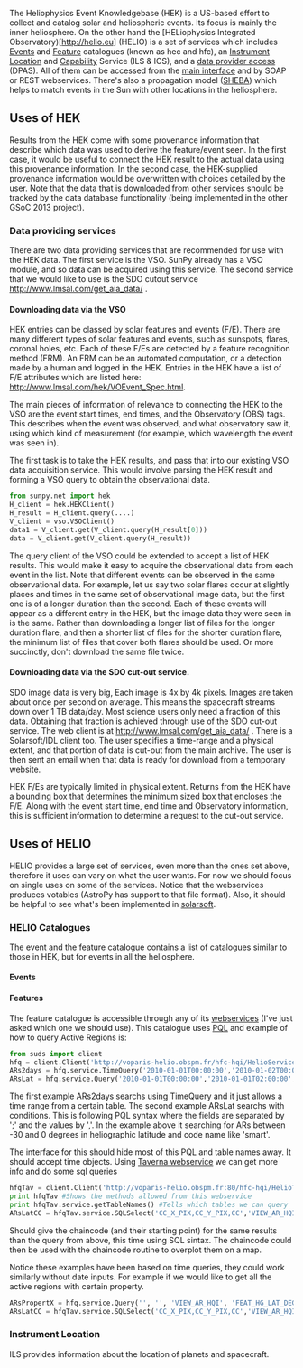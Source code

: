 The Heliophysics Event Knowledgebase (HEK) is a US-based effort to collect and catalog solar and heliospheric events.  Its focus is mainly the inner heliosphere. On the other hand the [HELiophysics Integrated Observatory)[http://helio.eu] (HELIO) is a set of services which includes [Events](http://hec.helio.eu) and [Feature](http://hfc.helio.eu) catalogues (known as hec and hfc), an [Instrument Location](http://www.helio-vo.eu/services/interfaces/helio-ils_uix.php) and [Capability](http://www.helio-vo.eu/services/interfaces/helio-ics_uix.php) Service (ILS & ICS), and a [data provider access](http://www.helio-vo.eu/services/interfaces/helio-dpas_uix.php) (DPAS).  All of them can be accessed from the [main interface](http://hfe.helio.eu) and by SOAP or REST webservices. There's also a propagation model ([SHEBA](http://cagnode58.cs.tcd.ie/PropagationModelGUI/)) which helps to match events in the Sun with other locations in the heliosphere.

## Uses of HEK
Results from the HEK come with some provenance information that describe which data was used to derive the feature/event seen.  In the first case, it would be useful to connect the HEK result to the actual data using this provenance information.  In the second case, the HEK-supplied provenance information would be overwritten with choices detailed by the user.  Note that the data that is downloaded from other services should be tracked by the data database functionality (being implemented in the other GSoC 2013 project).

### Data providing services
There are two data providing services that are recommended for use with the HEK data.  The first service is the VSO.  SunPy already has a VSO module, and so data can be acquired using this service.  The second service that we would like to use is the SDO cutout service http://www.lmsal.com/get_aia_data/ .

#### Downloading data via the VSO

HEK entries can be classed by solar features and events (F/E).  There are many different types of solar features and events, such as sunspots, flares, coronal holes, etc.  Each of these F/Es are detected by a feature recognition method (FRM).  An FRM can be an automated computation, or a detection made by a human and logged in the HEK.  Entries in the HEK have a list of F/E attributes which are listed here: http://www.lmsal.com/hek/VOEvent_Spec.html.  

The main pieces of information of relevance to connecting the HEK to the VSO are the event start times, end times, and the Observatory (OBS) tags.  This describes when the event was observed, and what observatory saw it, using which kind of measurement (for example, which wavelength the event was seen in).

The first task is to take the HEK results, and pass that into our existing VSO data acquisition service.  This would involve parsing the HEK result and forming a VSO query to obtain the observational data.

```python
from sunpy.net import hek
H_client = hek.HEKClient()
H_result = H_client.query(....)
V_client = vso.VSOClient()
data1 = V_client.get(V_client.query(H_result[0]))
data = V_client.get(V_client.query(H_result))
```
The query client of the VSO could be extended to accept a list of HEK results.  This would make it easy to acquire the observational data from each event in the list.  Note that different events can be observed in the same observational data.  For example, let us say two solar flares occur at slightly places and times in the same set of observational image data, but the first one is of a longer duration than the second.  Each of these events will appear as a different entry in the HEK, but the image data they were seen in is the same.  Rather than downloading a longer list of files for the longer duration flare, and then a shorter list of files for the shorter duration flare, the minimum list of files that cover both flares should be used.  Or more succinctly, don't download the same file twice.

#### Downloading data via the SDO cut-out service.

SDO image data is very big,  Each image is 4x by 4k pixels.  Images are taken about once per second on average.  This means the spacecraft streams down over 1 TB data/day.  Most science users only need a fraction of this data.  Obtaining that fraction is achieved through use of the SDO cut-out service.  The web client is at http://www.lmsal.com/get_aia_data/ .  There is a Solarsoft/IDL client too.  The user specifies a time-range and a physical extent, and that portion of data is cut-out from the main archive.  The user is then sent an email when that data is ready for download from a temporary website.

HEK F/Es are typically limited in physical extent.  Returns from the HEK have a bounding box that determines the minimum sized box that encloses the F/E.  Along with the event start time, end time and Observatory information, this is sufficient information to determine a request to the cut-out service.


## Uses of HELIO
HELIO provides a large set of services, even more than the ones set above, therefore it uses can vary on what the user wants.  For now we should focus on single uses on some of the services. Notice that the webservices produces votables (AstroPy has support to that file format).  Also, it should be helpful to see what's been implemented in [solarsoft](http://www.helio-vo.eu/documents/help/ssw/helio_ssw_intro.html).
### HELIO Catalogues
The event and the feature catalogue contains a list of catalogues similar to those in HEK, but for events in all the heliosphere.
#### Events

#### Features
The feature catalogue is accessible through any of its [webservices](http://voparis-helio.obspm.fr/helio-hfc/HelioService) (I've just asked which one we should use).  This catalogue uses [PQL](http://wiki.ivoa.net/internal/IVOA/TableAccess/PQL-0.2-20090520.pdf)
and example of how to query Active Regions is:
```python
from suds import client
hfq = client.Client('http://voparis-helio.obspm.fr/hfc-hqi/HelioService?wsdl')
ARs2days = hfq.service.TimeQuery('2010-01-01T00:00:00','2010-01-02T00:00:00','VIEW_AR_HQI')
ARsLat = hfq.service.Query('2010-01-01T00:00:00','2010-01-01T02:00:00','VIEW_AR_HQI','FEAT_HG_LAT_DEG,-30/0; CODE,*smart*')
```
The first example ARs2days searchs using TimeQuery and it just allows a time range from a certain table. The second example ARsLat searchs with conditions.  This is following PQL syntax where the fields are separated by ';' and the values by ','.  In the example above it searching for ARs between -30 and 0 degrees in heliographic latitude and code name like 'smart'.

The interface for this should hide most of this PQL and table names away.  It should accept time objects.
Using [Taverna webservice]() we can get more info and do some sql queries
```python
hfqTav = client.Client('http://voparis-helio.obspm.fr:80/hfc-hqi/HelioTavernaService?wsdl')
print hfqTav #Shows the methods allowed from this webservice
print hfqTav.service.getTableNames() #Tells which tables we can query
ARsLatCC = hfqTav.service.SQLSelect('CC_X_PIX,CC_Y_PIX,CC','VIEW_AR_HQI',"DATE(DATE_OBS) BETWEEN DATE('2010-01-01T00:00:00') AND DATE('2010-01-02T00:00:00') AND FEAT_HG_LAT_DEG between -30 and 0 AND CODE like '%smart%'")
```
Should give the chaincode (and their starting point) for the same results than the query from above, this time using SQL sintax.  The chaincode could then be used with the chaincode routine to overplot them on a map.

Notice these examples have been based on time queries, they could work similarly without date inputs. For example if we would like to get all the active regions with certain property.
```python
ARsPropertX = hfq.service.Query('', '', 'VIEW_AR_HQI', 'FEAT_HG_LAT_DEG,-5/5; CODE,*smart*; FEAT_AREA_DEG2,/5')
ARsLatCC = hfqTav.service.SQLSelect('CC_X_PIX,CC_Y_PIX,CC','VIEW_AR_HQI',"FEAT_HG_LAT_DEG between -5 and 5 AND CODE like '%smart%' AND FEAT_AREA_DEG2 < 5")
```

### Instrument Location
ILS provides information about the location of planets and spacecraft.